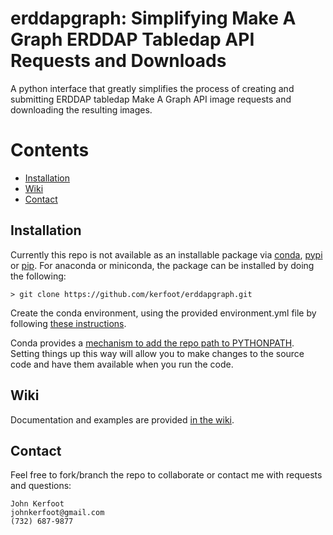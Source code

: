 # erddapgraph: Simplifying Make A Graph ERDDAP Tabledap API Requests and Downloads

A python interface that greatly simplifies the process of creating and submitting ERDDAP tabledap Make A Graph API image
requests and downloading the resulting images.

# Contents
+ [Installation](#installation)
+ [Wiki](https://github.com/kerfoot/erddapgraph/wiki/erddapgraph-Home)
+ [Contact](#contact)

## Installation
Currently this repo is not available as an installable package via [conda](), [pypi]() or [pip]().  For anaconda or
miniconda, the package can be installed by doing the following:

    > git clone https://github.com/kerfoot/erddapgraph.git

Create the conda environment, using the provided environment.yml file by following [these instructions](https://conda.io/projects/conda/en/latest/user-guide/tasks/manage-environments.html#creating-an-environment-from-an-environment-yml-file).

Conda provides a [mechanism to add the repo path to PYTHONPATH](https://conda.io/projects/conda/en/latest/user-guide/tasks/manage-environments.html#saving-environment-variables).  Setting things up this way will allow you to make changes to the source code and have them available when you run the code.

## Wiki
Documentation and examples are provided [in the wiki](https://github.com/kerfoot/erddapgraph/wiki/erddapgraph-Home).

## Contact

Feel free to fork/branch the repo to collaborate or contact me with requests and questions:

    John Kerfoot
    johnkerfoot@gmail.com
    (732) 687-9877


